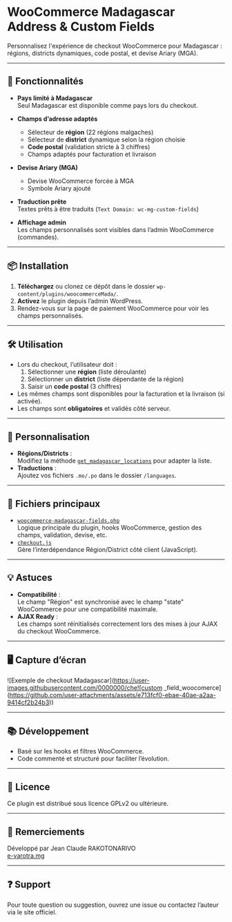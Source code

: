 # WooCommerce Madagascar Address & Custom Fields

Personnalisez l'expérience de checkout WooCommerce pour Madagascar : régions, districts dynamiques, code postal, et devise Ariary (MGA).

---

## 🚀 Fonctionnalités

- **Pays limité à Madagascar**  
  Seul Madagascar est disponible comme pays lors du checkout.

- **Champs d’adresse adaptés**  
  - Sélecteur de **région** (22 régions malgaches)
  - Sélecteur de **district** dynamique selon la région choisie
  - **Code postal** (validation stricte à 3 chiffres)
  - Champs adaptés pour facturation et livraison

- **Devise Ariary (MGA)**  
  - Devise WooCommerce forcée à MGA
  - Symbole Ariary ajouté

- **Traduction prête**  
  Textes prêts à être traduits (`Text Domain: wc-mg-custom-fields`)

- **Affichage admin**  
  Les champs personnalisés sont visibles dans l’admin WooCommerce (commandes).

---

## 📦 Installation

1. **Téléchargez** ou clonez ce dépôt dans le dossier `wp-content/plugins/woocommerceMada/`.
2. **Activez** le plugin depuis l’admin WordPress.
3. Rendez-vous sur la page de paiement WooCommerce pour voir les champs personnalisés.

---

## 🛠️ Utilisation

- Lors du checkout, l’utilisateur doit :
  1. Sélectionner une **région** (liste déroulante)
  2. Sélectionner un **district** (liste dépendante de la région)
  3. Saisir un **code postal** (3 chiffres)
- Les mêmes champs sont disponibles pour la facturation et la livraison (si activée).
- Les champs sont **obligatoires** et validés côté serveur.

---

## 📝 Personnalisation

- **Régions/Districts** :  
  Modifiez la méthode [`get_madagascar_locations`](woocommerce-madagascar-fields.php) pour adapter la liste.
- **Traductions** :  
  Ajoutez vos fichiers `.mo/.po` dans le dossier `/languages`.

---

## 🧩 Fichiers principaux

- [`woocommerce-madagascar-fields.php`](woocommerce-madagascar-fields.php)  
  Logique principale du plugin, hooks WooCommerce, gestion des champs, validation, devise, etc.
- [`checkout.js`](checkout.js)  
  Gère l’interdépendance Région/District côté client (JavaScript).

---

## 💡 Astuces

- **Compatibilité** :  
  Le champ "Région" est synchronisé avec le champ "state" WooCommerce pour une compatibilité maximale.
- **AJAX Ready** :  
  Les champs sont réinitialisés correctement lors des mises à jour AJAX du checkout WooCommerce.

---

## 🖥️ Capture d’écran

![Exemple de checkout Madagascar](https://user-images.githubusercontent.com/0000000/che![custom _field_woocomerce](https://github.com/user-attachments/assets/e713fcf0-ebae-40ae-a2aa-9414cf2b24b3))

---

## 📚 Développement

- Basé sur les hooks et filtres WooCommerce.
- Code commenté et structuré pour faciliter l’évolution.

---

## 📝 Licence

Ce plugin est distribué sous licence GPLv2 ou ultérieure.

---

## 🙏 Remerciements

Développé par Jean Claude RAKOTONARIVO  
[e-varotra.mg](https://e-varotra.mg)

---

## ❓ Support

Pour toute question ou suggestion, ouvrez une issue ou contactez l’auteur via le site officiel.
